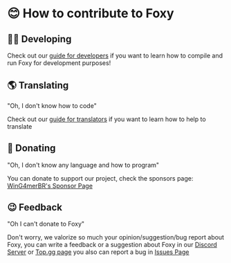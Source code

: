# 😊 How to contribute to Foxy

## 👩‍💻 Developing

Check out our [guide for developers](DEVELOPMENT.md) if you want to learn how to compile and run Foxy for development purposes!

## 🌎 Translating
"Oh, I don't know how to code"

Check out our [guide for translators](TRANSLATING.md) if you want to learn how to help to translate

## 💸 Donating
"Oh, I don't know any language and how to program"

You can donate to support our project, check the sponsors page: [WinG4merBR's Sponsor Page](https://github.com/sponsors/WinG4merBR)

## 😉 Feedback

"Oh I can't donate to Foxy"

Don't worry, we valorize so much your opinion/suggestion/bug report about Foxy, you can write a feedback or a suggestion about Foxy in our [Discord Server](https://foxybot.xyz/discord) or [Top.gg page](https://top.gg/bot/1006520438865801296)
you also can report a bug in [Issues Page](https://github.com/FoxyTheBot/Foxy/issues)
